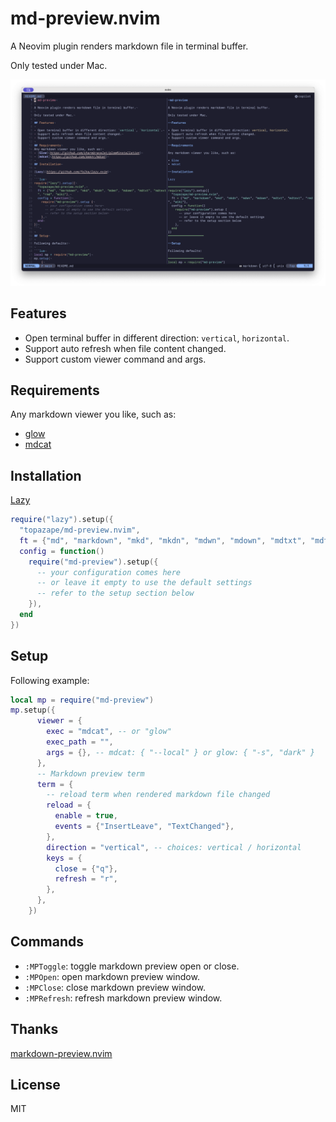 # md-preview.nvim

A Neovim plugin renders markdown file in terminal buffer.

Only tested under Mac.

![screenshot](./assets/screen.png)

## Features

- Open terminal buffer in different direction: `vertical`, `horizontal`.
- Support auto refresh when file content changed.
- Support custom viewer command and args.

## Requirements
Any markdown viewer you like, such as:
- [glow](https://github.com/charmbracelet/glow)
- [mdcat](https://github.com/swsnr/mdcat)

## Installation

[Lazy](https://github.com/folke/lazy.nvim)

```lua
require("lazy").setup({
  "topazape/md-preview.nvim",
  ft = {"md", "markdown", "mkd", "mkdn", "mdwn", "mdown", "mdtxt", "mdtext", "rmd", "wiki"},
  config = function()
    require("md-preview").setup({
      -- your configuration comes here
      -- or leave it empty to use the default settings
      -- refer to the setup section below
    }),
  end
})
```

## Setup

Following example:

```lua
local mp = require("md-preview")
mp.setup({
      viewer = {
        exec = "mdcat", -- or "glow"
        exec_path = "",
        args = {}, -- mdcat: { "--local" } or glow: { "-s", "dark" }
      },
      -- Markdown preview term
      term = {
        -- reload term when rendered markdown file changed
        reload = {
          enable = true,
          events = {"InsertLeave", "TextChanged"},
        },
        direction = "vertical", -- choices: vertical / horizontal
        keys = {
          close = {"q"},
          refresh = "r",
        },
      },
    })
```

## Commands

- `:MPToggle`: toggle markdown preview open or close.
- `:MPOpen`: open markdown preview window.
- `:MPClose`: close markdown preview window.
- `:MPRefresh`: refresh markdown preview window.

## Thanks

[markdown-preview.nvim](https://github.com/0x00-ketsu/markdown-preview.nvim)

## License

MIT
